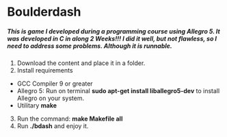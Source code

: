 # Boulderdash

##### This is game I developed during a programming course using Allegro 5. It was developed in C in along 2 Weeks!!! I did it well, but not flawless, so I need to address some problems. Although it is runnable.

1. Download the content and place it in a folder.
2. Install requirements
  - GCC Compiler 9 or greater
  - Allegro 5: Run on terminal **sudo apt-get install liballegro5-dev** to install Allegro on your system.
  - Utilitary **make**
  
 3. Run the command: **make Makefile all**
 4. Run **./bdash** and enjoy it.
